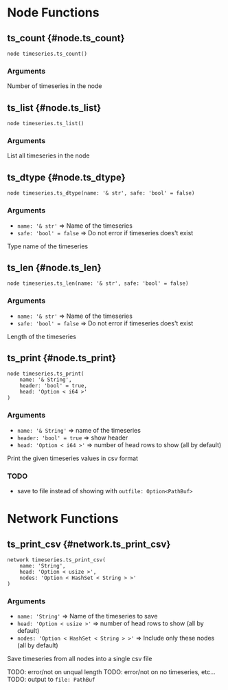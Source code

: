 # Node Functions
## ts_count {#node.ts_count}
```sig
node timeseries.ts_count()
```

### Arguments


Number of timeseries in the node
## ts_list {#node.ts_list}
```sig
node timeseries.ts_list()
```

### Arguments


List all timeseries in the node
## ts_dtype {#node.ts_dtype}
```sig
node timeseries.ts_dtype(name: '& str', safe: 'bool' = false)
```

### Arguments
- `name: '& str'` => Name of the timeseries
- `safe: 'bool' = false` => Do not error if timeseries does't exist

Type name of the timeseries
## ts_len {#node.ts_len}
```sig
node timeseries.ts_len(name: '& str', safe: 'bool' = false)
```

### Arguments
- `name: '& str'` => Name of the timeseries
- `safe: 'bool' = false` => Do not error if timeseries does't exist

Length of the timeseries
## ts_print {#node.ts_print}
```sig
node timeseries.ts_print(
    name: '& String',
    header: 'bool' = true,
    head: 'Option < i64 >'
)
```

### Arguments
- `name: '& String'` => name of the timeseries
- `header: 'bool' = true` => show header
- `head: 'Option < i64 >'` => number of head rows to show (all by default)

Print the given timeseries values in csv format
### TODO
- save to file instead of showing with `outfile: Option<PathBuf>`
# Network Functions
## ts_print_csv {#network.ts_print_csv}
```sig
network timeseries.ts_print_csv(
    name: 'String',
    head: 'Option < usize >',
    nodes: 'Option < HashSet < String > >'
)
```

### Arguments
- `name: 'String'` => Name of the timeseries to save
- `head: 'Option < usize >'` => number of head rows to show (all by default)
- `nodes: 'Option < HashSet < String > >'` => Include only these nodes (all by default)

Save timeseries from all nodes into a single csv file

TODO: error/not on unqual length
TODO: error/not on no timeseries, etc...
TODO: output to `file: PathBuf`
